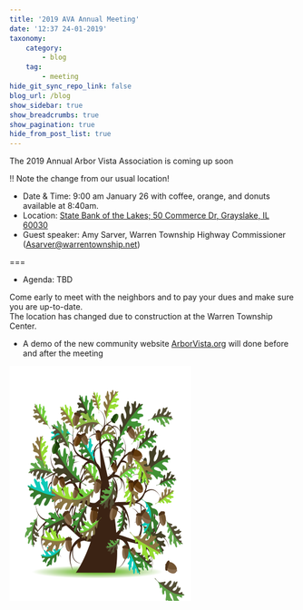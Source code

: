 ```yaml
---
title: '2019 AVA Annual Meeting'
date: '12:37 24-01-2019'
taxonomy:
    category:
        - blog
    tag:
        - meeting
hide_git_sync_repo_link: false
blog_url: /blog
show_sidebar: true
show_breadcrumbs: true
show_pagination: true
hide_from_post_list: true
---
```


<div class="bg-success">The 2019 Annual Arbor Vista Association is coming up soon</div>

!! Note the change from our usual location!

- Date & Time: 9:00 am January 26 with coffee, orange, and donuts available at 8:40am. 
- Location: [State Bank of the Lakes; 50 Commerce Dr, Grayslake, IL 60030](https://www.google.com/maps/place/State+Bank+of+the+Lakes/@42.3439045,-88.0220601,18.26z/data=!4m5!3m4!1s0x880f9a8589b5f94f:0x94c24434af8aadb3!8m2!3d42.3440682!4d-88.0215557)
- Guest speaker: Amy Sarver, Warren Township Highway Commissioner (Asarver@warrentownship.net)

===

- Agenda: TBD

Come early to meet with the neighbors and to pay your dues and make sure you are up-to-date.   
The location has changed due to construction at the Warren Township Center.

- A demo of the new community website [ArborVista.org](https://arborvista.org) will done before and after the meeting


![image](Oak_Tree.png)
